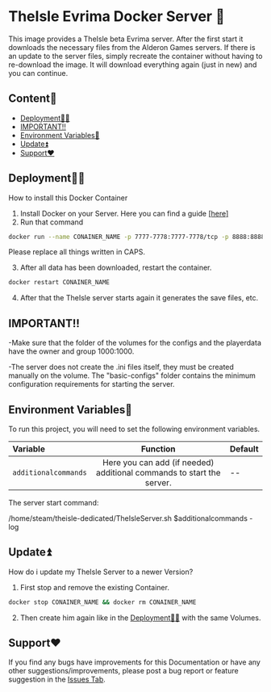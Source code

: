 # TheIsle Evrima Docker Server 🦖

This image provides a TheIsle beta Evrima server. After the first start it downloads the necessary files from the Alderon Games servers. If there is an update to the server files, simply recreate the container without having to re-download the image. It will download everything again (just in new) and you can continue.
## Content🧾

* [Deployment👩‍💻](https://github.com/Auhrus/theisle-evrima-docker-server#deployment)
* [IMPORTANT‼️](https://github.com/Auhrus/theisle-evrima-docker-server#important%EF%B8%8F)
* [Environment Variables🔢](https://github.com/Auhrus/theisle-evrima-docker-server#environment-variables)
* [Update⏫](https://github.com/Auhrus/theisle-evrima-docker-server#update)
* [Support❤️](https://github.com/Auhrus/theisle-evrima-docker-server#support)

## Deployment👩‍💻

How to install this Docker Container

1. Install Docker on your Server. Here you can find a guide [[here]](https://duckduckgo.com/?t=ffab&q=How+to+install+Docker+on+Ubuntu)
2. Run that command
```bash
docker run --name CONAINER_NAME -p 7777-7778:7777-7778/tcp -p 8888:8888/tcp -p 10000:10000/tcp -p 7777-7778:7777-7778/udp -v VOLUME_NAME:/home/steam/theisle-dedicated/TheIsle/Saved/Config/LinuxServer -v VOLUME_NAME:/home/steam/theisle-dedicated/TheIsle/Saved/PlayerData ghcr.io/auhrus/theisle-evrima-docker-server:latest
```
Please replace all things written in CAPS.

3. After all data has been downloaded, restart the container.
```bash
docker restart CONAINER_NAME
```
4. After that the TheIsle server starts again it generates the save files, etc.


## IMPORTANT‼️
-Make sure that the folder of the volumes for the configs and the playerdata have the owner and group 1000:1000.

-The server does not create the .ini files itself, they must be created manually on the volume. The "basic-configs" folder contains the minimum configuration requirements for starting the server.


## Environment Variables🔢

To run this project, you will need to set the following environment variables.

| Variable      | Function      | Default |
|:------------- |:-------------:|:-------------|
| `additionalcommands`       |Here you can add (if needed) additional commands to start the server.|--|

The server start command:

/home/steam/theisle-dedicated/TheIsleServer.sh $additionalcommands -log



## Update⏫

How do i update my TheIsle Server to a newer Version?

1. First stop and remove the existing Container.
```bash
docker stop CONAINER_NAME && docker rm CONAINER_NAME
```
2. Then create him again like in the [Deployment👩‍💻](https://github.com/Auhrus/theisle-evrima-docker-server#deployment) with the same Volumes.

## Support❤️

If you find any bugs have improvements for this Documentation or have any other suggestions/improvements, please post a bug report or feature suggestion in the 
[Issues Tab](https://github.com/Auhrus/theisle-evrima-docker-server/issues).
